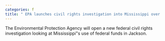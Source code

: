 ```yaml
---
categories: f
title: " EPA launches civil rights investigation into Mississippi over Jackson water "
---
```

The Environmental Protection Agency will open a new federal civil rights investigation looking at Mississippi"s use of federal funds in Jackson.